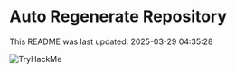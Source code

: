 # Auto Regenerate Repository

This README was last updated: 2025-03-29 04:35:28

 ![TryHackMe](https://tryhackme.com/badge/533634)